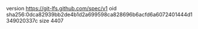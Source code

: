 version https://git-lfs.github.com/spec/v1
oid sha256:0dca82939bb2de4b1d2a699598ca828696b6acfd6a6072401444d1349020337c
size 4407
